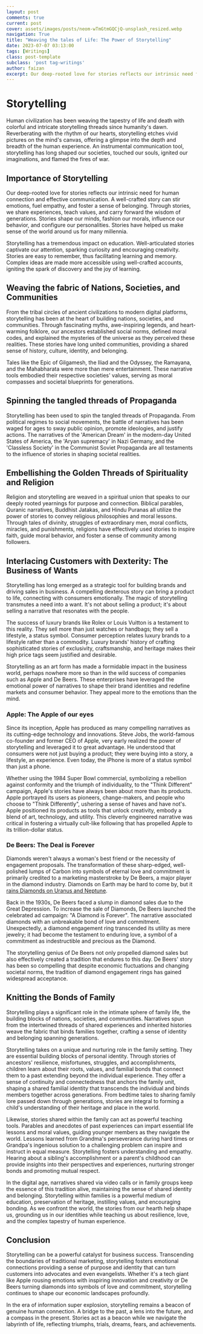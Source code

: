 ```yaml
---
layout: post
comments: true
current: post
cover: assets/images/posts/neom-wTmGtmGQCjQ-unsplash_resized.webp
navigation: True
title: "Weaving the tales of Life: The Power of Storytelling"
date: 2023-07-07 03:13:00
tags: [Writings]
class: post-template
subclass: 'post tag-writings'
author: faizan
excerpt: Our deep-rooted love for stories reflects our intrinsic need for human connection and effective communication. A well-crafted story can stir emotions, fuel empathy, and foster a sense of belonging. Through stories, we share experiences, teach values, and carry forward the wisdom of generations.
---
```


# Storytelling

Human civilization has been weaving the tapestry of life and death with colorful and intricate storytelling threads since humanity's dawn. Reverberating with the rhythm of our hearts, storytelling etches vivid pictures on the mind's canvas, offering a glimpse into the depth and breadth of the human experience. An instrumental communication tool, storytelling has long shaped our societies, touched our souls, ignited our imaginations, and flamed the fires of war.

## Importance of Storytelling

Our deep-rooted love for stories reflects our intrinsic need for human connection and effective communication. A well-crafted story can stir emotions, fuel empathy, and foster a sense of belonging. Through stories, we share experiences, teach values, and carry forward the wisdom of generations. Stories shape our minds, fashion our morals, influence our behavior, and configure our personalities. Stories have helped us make sense of the world around us for many millennia.

Storytelling has a tremendous impact on education. Well-articulated stories captivate our attention, sparking curiosity and encouraging creativity. Stories are easy to remember, thus facilitating learning and memory. Complex ideas are made more accessible using well-crafted accounts, igniting the spark of discovery and the joy of learning.

## Weaving the fabric of Nations, Societies, and Communities

From the tribal circles of ancient civilizations to modern digital platforms, storytelling has been at the heart of building nations, societies, and communities. Through fascinating myths, awe-inspiring legends, and heart-warming folklore, our ancestors established social norms, defined moral codes, and explained the mysteries of the universe as they perceived these realities. These stories have long united communities, providing a shared sense of history, culture, identity, and belonging. 

Tales like the Epic of Gilgamesh, the Iliad and the Odyssey, the Ramayana, and the Mahabharata were more than mere entertainment. These narrative tools embodied their respective societies' values, serving as moral compasses and societal blueprints for generations.

## Spinning the tangled threads of Propaganda

Storytelling has been used to spin the tangled threads of Propaganda. From political regimes to social movements, the battle of narratives has been waged for ages to sway public opinion, promote ideologies, and justify actions. The narratives of the 'American Dream' in the modern-day United States of America, the 'Aryan supremacy' in Nazi Germany, and the 'Classless Society' in the Communist Soviet Propaganda are all testaments to the influence of stories in shaping societal realities.

## Embellishing the Golden Threads of Spirituality and Religion

Religion and storytelling are weaved in a spiritual union that speaks to our deeply rooted yearnings for purpose and connection. Biblical parables, Quranic narratives, Buddhist Jatakas, and Hindu Puranas all utilize the power of stories to convey religious philosophies and moral lessons. Through tales of divinity, struggles of extraordinary men, moral conflicts, miracles, and punishments, religions have effectively used stories to inspire faith, guide moral behavior, and foster a sense of community among followers.

## Interlacing Customers with Dexterity: The Business of Wants

Storytelling has long emerged as a strategic tool for building brands and driving sales in business. A compelling dexterous story can bring a product to life, connecting with consumers emotionally. The magic of storytelling transmutes a need into a want. It's not about selling a product; it's about selling a narrative that resonates with the people.

The success of luxury brands like Rolex or Louis Vuitton is a testament to this reality. They sell more than just watches or handbags; they sell a lifestyle, a status symbol. Consumer perception relates luxury brands to a lifestyle rather than a commodity. Luxury brands' history of crafting sophisticated stories of exclusivity, craftsmanship, and heritage makes their high price tags seem justified and desirable.

Storytelling as an art form has made a formidable impact in the business world, perhaps nowhere more so than in the wild success of companies such as Apple and De Beers. These enterprises have leveraged the emotional power of narratives to shape their brand identities and redefine markets and consumer behavior. They appeal more to the emotions than the mind.

### Apple: The Apple of our eyes

Since its inception, Apple has produced as many compelling narratives as its cutting-edge technology and innovations. Steve Jobs, the world-famous co-founder and former CEO of Apple, very early realized the power of storytelling and leveraged it to great advantage. He understood that consumers were not just buying a product; they were buying into a story, a lifestyle, an experience. Even today, the iPhone is more of a status symbol than just a phone.

Whether using the 1984 Super Bowl commercial, symbolizing a rebellion against conformity and the triumph of individuality, to the "Think Different" campaign, Apple's stories have always been about more than its products. Apple portrayed its users as pioneers, change-makers, and people who choose to "Think Differently", ushering a sense of haves and have not's. Apple positioned its products as tools that unlock creativity, embody a blend of art, technology, and utility. This cleverly engineered narrative was critical in fostering a virtually cult-like following that has propelled Apple to its trillion-dollar status.

### De Beers: The Deal is Forever

Diamonds weren't always a woman's best friend or the necessity of engagement proposals. The transformation of these sharp-edged, well-polished lumps of Carbon into symbols of eternal love and commitment is primarily credited to a marketing masterstroke by De Beers, a major player in the diamond industry. Diamonds on Earth may be hard to come by, but it [rains Diamonds on Uranus and Neptune](https://www.space.com/diamond-rain-atmosphere-uranus-neptune).

Back in the 1930s, De Beers faced a slump in diamond sales due to the Great Depression. To increase the sale of Diamonds, De Beers launched the celebrated ad campaign: "A Diamond is Forever". The narrative associated diamonds with an unbreakable bond of love and commitment. Unexpectedly, a diamond engagement ring transcended its utility as mere jewelry; it had become the testament to enduring love, a symbol of a commitment as indestructible and precious as the Diamond.

The storytelling genius of De Beers not only propelled diamond sales but also effectively created a tradition that endures to this day. De Beers' story has been so compelling that despite economic fluctuations and changing societal norms, the tradition of diamond engagement rings has gained widespread acceptance.

## Knitting the Bonds of Family

Storytelling plays a significant role in the intimate sphere of family life, the building blocks of nations, societies, and communities. Narratives spun from the intertwined threads of shared experiences and inherited histories weave the fabric that binds families together, crafting a sense of identity and belonging spanning generations.

Storytelling takes on a unique and nurturing role in the family setting. They are essential building blocks of personal identity. Through stories of ancestors' resilience, misfortunes, struggles, and accomplishments, children learn about their roots, values, and familial bonds that connect them to a past extending beyond the individual experience. They offer a sense of continuity and connectedness that anchors the family unit, shaping a shared familial identity that transcends the individual and binds members together across generations. From bedtime tales to sharing family lore passed down through generations, stories are integral to forming a child's understanding of their heritage and place in the world.

Likewise, stories shared within the family can act as powerful teaching tools. Parables and anecdotes of past experiences can impart essential life lessons and moral values, guiding younger members as they navigate the world. Lessons learned from Grandma's perseverance during hard times or Grandpa's ingenious solution to a challenging problem can inspire and instruct in equal measure. Storytelling fosters understanding and empathy. Hearing about a sibling's accomplishment or a parent's childhood can provide insights into their perspectives and experiences, nurturing stronger bonds and promoting mutual respect.

In the digital age, narratives shared via video calls or in family groups keep the essence of this tradition alive, maintaining the sense of shared identity and belonging. Storytelling within families is a powerful medium of education, preservation of heritage, instilling values, and encouraging bonding. As we confront the world, the stories from our hearth help shape us, grounding us in our identities while teaching us about resilience, love, and the complex tapestry of human experience.

## Conclusion

Storytelling can be a powerful catalyst for business success. Transcending the boundaries of traditional marketing, storytelling fosters emotional connections providing a sense of purpose and identity that can turn customers into advocates and even evangelists. Whether it's a tech giant like Apple rousing emotions with inspiring innovation and creativity or De Beers turning diamonds into symbols of love and commitment, storytelling continues to shape our economic landscapes profoundly.

In the era of information super explosion, storytelling remains a beacon of genuine human connection. A bridge to the past, a lens into the future, and a compass in the present. Stories act as a beacon while we navigate the labyrinth of life, reflecting triumphs, trials, dreams, fears, and achievements.
